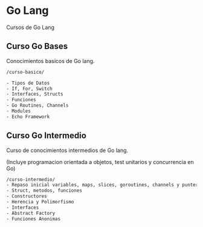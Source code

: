 
# Go Lang

Cursos de Go Lang

## Curso Go Bases

Conocimientos basicos de Go lang.

```bash
/curso-basico/

- Tipos de Datos
- If, For, Switch
- Interfaces, Structs
- Funciones
- Go Routines, Channels
- Modules
- Echo Framework
```

## Curso Go Intermedio

Curso de conocimientos intermedios de Go lang. 

(Incluye programacion orientada a objetos, test unitarios y concurrencia en Go)

```bash
/curso-intermedio/
- Repaso inicial variables, maps, slices, goroutines, channels y punteros
- Struct, metodos, funciones 
- Constructores
- Herencia y Polimorfismo
- Interfaces
- Abstract Factory
- Funciones Anonimas

```

